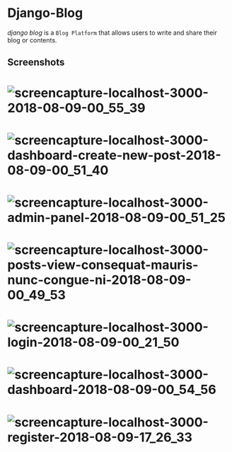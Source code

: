 # Django-Blog

_django blog_ is a `Blog Platform` that allows users to write and share their blog or contents.

## Screenshots

# ![screencapture-localhost-3000-2018-08-09-00_55_39](https://user-images.githubusercontent.com/29149191/43859744-2d0d54d6-9b6f-11e8-9bc9-c9f3a81c66af.png)

# ![screencapture-localhost-3000-dashboard-create-new-post-2018-08-09-00_51_40](https://user-images.githubusercontent.com/29149191/43859585-ac2a47b6-9b6e-11e8-8ec3-86aaa4d51bfe.png)

# ![screencapture-localhost-3000-admin-panel-2018-08-09-00_51_25](https://user-images.githubusercontent.com/29149191/43859586-ac6b43ce-9b6e-11e8-993d-1f6c0b29ef2a.png)

# ![screencapture-localhost-3000-posts-view-consequat-mauris-nunc-congue-ni-2018-08-09-00_49_53](https://user-images.githubusercontent.com/29149191/43859587-acacdbfe-9b6e-11e8-8d99-835f4e18dfbc.png)

# ![screencapture-localhost-3000-login-2018-08-09-00_21_50](https://user-images.githubusercontent.com/29149191/43859588-aced0602-9b6e-11e8-9b6a-317ac39cf0ff.png)

# ![screencapture-localhost-3000-dashboard-2018-08-09-00_54_56](https://user-images.githubusercontent.com/29149191/43859745-2d61b030-9b6f-11e8-9c49-90e08c054647.png)

# ![screencapture-localhost-3000-register-2018-08-09-17_26_33](https://user-images.githubusercontent.com/29149191/43897437-9ae18b46-9bf9-11e8-8a20-ad5c5c628963.png)
